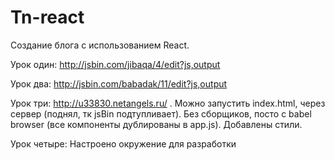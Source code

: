 # Tn-react

Создание блога с использованием React.

Урок один: http://jsbin.com/jibaqa/4/edit?js,output

Урок два: http://jsbin.com/babadak/11/edit?js,output

Урок три: http://u33830.netangels.ru/ . Можно запустить index.html, через сервер (поднял, тк jsBin подтупливает). Без сборщиков, посто с babel browser (все компоненты дублированы в app.js). Добавлены стили.

Урок четыре: Настроено окружение для разработки
